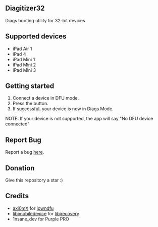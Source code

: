 ## Diagitizer32
Diags booting utility for 32-bit devices
## Supported devices
* iPad Air 1
* iPad 4
* iPad Mini 1
* iPad Mini 2
* iPad Mini 3
## Getting started
1. Connect a device in DFU mode.
2. Press the button.
3. If successful, your device is now in Diags Mode.

NOTE: If your device is not supported, the app will say "No DFU device connected"

## Report Bug
Report a bug [here](https://github.com/Mini-Exploit/Diagitizer32/issues).

## Donation
Give this repository a star :)

## Credits
* [axi0mX](https://github.com/axi0mX) for [ipwndfu](https://github.com/axi0mX/ipwndfu)
* [libimobiledevice](https://github.com/libimobiledevice) for [libirecovery](https://github.com/libimobiledevice/libirecovery)
* 1nsane_dev for Purple PRO
